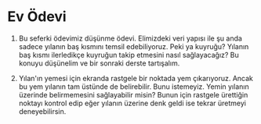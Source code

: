 # Ev Ödevi

1. Bu seferki ödevimiz düşünme ödevi. Elimizdeki veri yapısı ile şu anda sadece yılanın baş kısmını temsil edebiliyoruz. Peki ya kuyruğu? Yılanın baş kısmı ilerledikçe kuyruğun takip etmesini nasıl sağlayacağız? Bu konuyu düşünelim ve bir sonraki derste tartışalım.

2. Yılan'ın yemesi için ekranda rastgele bir noktada yem çıkarıyoruz. Ancak bu yem yılanın tam üstünde de belirebilir. Bunu istemeyiz. Yemin yılanın üzerinde belirmemesini sağlayabilir misin? Bunun için rastgele ürettiğin noktayı kontrol edip eğer yılanın üzerine denk geldi ise tekrar üretmeyi deneyebilirsin.
